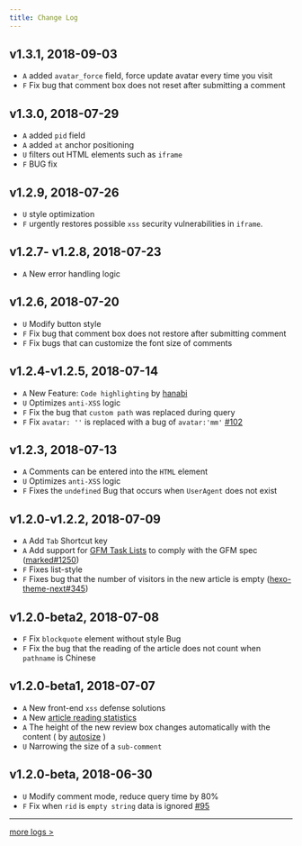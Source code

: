 ```yaml
---
title: Change Log
---
```


## v1.3.1, 2018-09-03

- `A` added `avatar_force` field, force update avatar every time you visit
- `F` Fix bug that comment box does not reset after submitting a comment

## v1.3.0, 2018-07-29

- `A` added `pid` field
- `A` added `at` anchor positioning
- `U` filters out HTML elements such as `iframe`
- `F` BUG fix

## v1.2.9, 2018-07-26

- `U` style optimization
- `F` urgently restores possible `xss` security vulnerabilities in `iframe`.

## v1.2.7- v1.2.8, 2018-07-23

- `A` New error handling logic

## v1.2.6, 2018-07-20

- `U` Modify button style
- `F` Fix bug that comment box does not restore after submitting comment
- `F` Fix bugs that can customize the font size of comments

## v1.2.4-v1.2.5, 2018-07-14

- `A` New Feature: `Code highlighting` by [hanabi](https://github.com/egoist/hanabi)
- `U` Optimizes `anti-XSS` logic
- `F` Fix the bug that `custom path` was replaced during query
- `F` Fix `avatar: ''` is replaced with a bug of `avatar:'mm'` [#102](https://github.com/xCss/Valine/issues/102)

## v1.2.3, 2018-07-13
- `A` Comments can be entered into the `HTML` element
- `U` Optimizes `anti-XSS` logic
- `F` Fixes the `undefined` Bug that occurs when `UserAgent` does not exist

## v1.2.0-v1.2.2, 2018-07-09

- `A` Add `Tab` Shortcut key
- `A` Add support for [GFM Task Lists](https://github.github.com/gfm/#task-list-items-extension-) to comply with the GFM spec ([marked#1250](https://github.com/markedjs/marked/pull/1250))
- `F` Fixes list-style
- `F` Fixes bug that the number of visitors in the new article is empty ([hexo-theme-next#345](https://github.com/theme-next/hexo-theme-next/pull/345#issuecomment-403285823))

## v1.2.0-beta2, 2018-07-08

- `F` Fix `blockquote` element without style Bug
- `F` Fix the bug that the reading of the article does not count when `pathname` is Chinese

## v1.2.0-beta1, 2018-07-07

- `A` New front-end `xss` defense solutions
- `A` New [article reading statistics](/en/visitor.html) 
- `A` The height of the new review box changes automatically with the content ( by [autosize](https://github.com/jackmoore/autosize) )
- `U` Narrowing the size of a `sub-comment`

## v1.2.0-beta, 2018-06-30

- `U` Modify comment mode, reduce query time by 80%
- `F` Fix when `rid` is `empty string` data is ignored [#95](https://github.com/xCss/Valine/issues/95)

---------------

[more logs >](https://github.com/xCss/Valine/releases)
